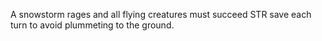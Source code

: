 A snowstorm rages and all flying creatures must succeed STR save each turn to avoid plummeting to the ground.